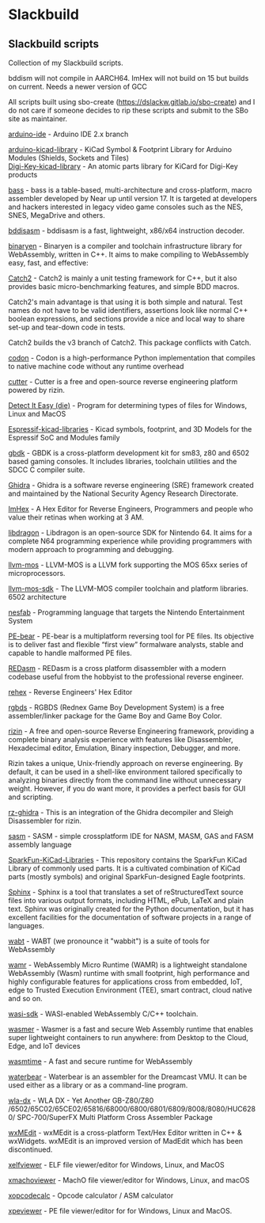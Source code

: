 # Slackbuild
## Slackbuild scripts

Collection of my Slackbuild scripts.

bddism will not compile in AARCH64. ImHex will not build on 15 but builds on current. Needs a newer version of GCC

All scripts built using sbo-create (https://dslackw.gitlab.io/sbo-create) and I do not care if
someone decides to rip these scripts and submit to the SBo site as maintainer.

[arduino-ide](https://github.com/kermitdafrog8/Slackbuild/tree/main/Development/arduino-ide) - 
Arduino IDE 2.x branch<br>

[arduino-kicad-library](https://github.com/kermitdafrog8/Slackbuild/tree/main/Python/arduino-kicad-library) - 
KiCad Symbol & Footprint Library for Arduino Modules (Shields, Sockets and Tiles)<br>
[Digi-Key-kicad-library](https://github.com/kermitdafrog8/Slackbuild/tree/main/Python/Digi-Key-kicad-library) - 
An atomic parts library for KiCard for Digi-Key products<br>

[bass](https://github.com/kermitdafrog8/Slackbuild/tree/main/Development/bass) - 
bass is a table-based, multi-architecture and cross-platform, macro assembler developed by Near up until version 17.
It is targeted at developers and hackers interested in legacy video game consoles such as the NES, SNES, MegaDrive and others.<br>

[bddisasm](https://github.com/kermitdafrog8/Slackbuild/tree/main/Development/bddisasm) - 
bddisasm is a fast, lightweight, x86/x64 instruction decoder.<br>

[binaryen](https://github.com/kermitdafrog8/Slackbuild/tree/main/Development/binaryen) - 
Binaryen is a compiler and toolchain infrastructure library for
WebAssembly, written in C++. It aims to make compiling to WebAssembly
easy, fast, and effective: <br>

[Catch2](https://github.com/kermitdafrog8/Slackbuild/tree/main/Development/Catch2) - 
Catch2 is mainly a unit testing framework for C++, but it also
provides basic micro-benchmarking features, and simple BDD macros.

Catch2's main advantage is that using it is both simple and natural.
Test names do not have to be valid identifiers, assertions look like
normal C++ boolean expressions, and sections provide a nice and local
way to share set-up and tear-down code in tests.

Catch2 builds the v3 branch of Catch2.
This package conflicts with Catch.<br>

[codon](https://github.com/kermitdafrog8/Slackbuild/tree/main/Development/codon) - 
Codon is a high-performance Python implementation that compiles to
native machine code without any runtime overhead<br>

[cutter](https://github.com/kermitdafrog8/Slackbuild/tree/main/Development/cutter) - 
Cutter is a free and open-source reverse engineering platform powered by
rizin.<br>

[Detect It Easy (die)](https://github.com/kermitdafrog8/Slackbuild/tree/main/Development/die) -
Program for determining types of files for Windows, Linux and MacOS<br>

[Espressif-kicad-libraries](https://github.com/kermitdafrog8/Slackbuild/tree/main/Python/Espressif-kicad-libraries) - 
Kicad symbols, footprint, and 3D Models for the Espressif SoC and Modules family<br>

[gbdk](https://github.com/kermitdafrog8/Slackbuild/tree/main/Development/gbdk) - 
GBDK is a cross-platform development kit for sm83, z80 and 6502
based gaming consoles. It includes libraries, toolchain utilities
and the SDCC C compiler suite.<br>

[Ghidra](https://github.com/kermitdafrog8/Slackbuild/tree/main/Development/Ghidra) - 
Ghidra is a software reverse engineering (SRE) framework created and
maintained by the National Security Agency Research Directorate.<br>

[ImHex](https://github.com/kermitdafrog8/Slackbuild/tree/main/Development/ImHex) - 
A Hex Editor for Reverse Engineers, Programmers and people who value their
retinas when working at 3 AM.<br>

[libdragon](https://github.com/kermitdafrog8/Slackbuild/tree/main/Development/libdragon) - 
Libdragon is an open-source SDK for Nintendo 64. It aims for a complete N64 programming experience 
while providing programmers with modern approach to programming and debugging.<br>

[llvm-mos](https://github.com/kermitdafrog8/Slackbuild/tree/main/Development/llvm-mos) - 
LLVM-MOS is a LLVM fork supporting the MOS 65xx series of
microprocessors.<br>

[llvm-mos-sdk](https://github.com/kermitdafrog8/Slackbuild/tree/main/Development/llvm-mos-sdk) - 
The LLVM-MOS compiler toolchain and platform libraries. 6502 architecture<br>

[nesfab](https://github.com/kermitdafrog8/Slackbuild/tree/main/Development/nesfab) - 
Programming language that targets the Nintendo Entertainment System<br>

[PE-bear](https://github.com/kermitdafrog8/Slackbuild/tree/main/Development/PE-bear) - 
PE-bear is a multiplatform reversing tool for PE files. Its objective
is to deliver fast and flexible “first view” formalware analysts,
stable and capable to handle malformed PE files.<br>

[REDasm](https://github.com/kermitdafrog8/Slackbuild/tree/main/Development/REDasm) - 
REDasm is a cross platform disassembler with a modern codebase useful 
from the hobbyist to the professional reverse engineer.<br>

[rehex](https://github.com/kermitdafrog8/Slackbuild/tree/main/Development/rehex) -
Reverse Engineers' Hex Editor<br>

[rgbds](https://github.com/kermitdafrog8/Slackbuild/tree/main/Development/rgbds) - 
RGBDS (Rednex Game Boy Development System) is a free assembler/linker
package for the Game Boy and Game Boy Color.<br>

[rizin](https://github.com/kermitdafrog8/Slackbuild/tree/main/Development/rizin) - 
A free and open-source Reverse Engineering framework, providing a
complete binary analysis experience with features like Disassembler,
Hexadecimal editor, Emulation, Binary inspection, Debugger, and more.

Rizin takes a unique, Unix-friendly approach on reverse engineering. By
default, it can be used in a shell-like environment tailored
specifically to analyzing binaries directly from the command line
without unnecessary weight. However, if you do want more, it provides a
perfect basis for GUI and scripting.<br>

[rz-ghidra](https://github.com/kermitdafrog8/Slackbuild/tree/main/Development/rz-ghidra) - 
This is an integration of the Ghidra decompiler and Sleigh
Disassembler for rizin.<br>

[sasm](https://github.com/kermitdafrog8/Slackbuild/tree/main/Development/sasm) - 
SASM - simple crossplatform IDE for NASM, MASM, GAS and FASM assembly
language<br>

[SparkFun-KiCad-Libraries](https://github.com/kermitdafrog8/Slackbuild/tree/main/Development/SparkFun-KiCad-Libraries) - 
This repository contains the SparkFun KiCad Library of commonly used
parts. It is a cultivated combination of KiCad parts (mostly symbols)
and original SparkFun-designed Eagle footprints.<br>

[Sphinx](https://github.com/kermitdafrog8/Slackbuild/tree/main/Development/Sphinx) - 
Sphinx is a tool that translates a set of reStructuredText
source files into various output formats, including HTML, ePub,
LaTeX and plain text. Sphinx was originally created for the Python
documentation, but it has excellent facilities for the documentation
of software projects in a range of languages.<br>

[wabt](https://github.com/kermitdafrog8/Slackbuild/tree/main/Development/wabt) - 
WABT (we pronounce it "wabbit") is a suite of tools for WebAssembly<br>

[wamr](https://github.com/kermitdafrog8/Slackbuild/tree/main/Development/wamr) - 
WebAssembly Micro Runtime (WAMR) is a lightweight standalone WebAssembly (Wasm) runtime with small footprint, high performance and highly configurable features for applications cross from embedded, IoT, edge to Trusted Execution Environment (TEE), smart contract, cloud native and so on.<br>

[wasi-sdk](https://github.com/kermitdafrog8/Slackbuild/tree/main/Development/wasi-sdk) - 
WASI-enabled WebAssembly C/C++ toolchain.

[wasmer](https://github.com/kermitdafrog8/Slackbuild/tree/main/Development/wasmer) - 
Wasmer is a fast and secure Web Assembly runtime that enables super lightweight containers to run
anywhere: from Desktop to the Cloud, Edge, and IoT devices<br>

[wasmtime](https://github.com/kermitdafrog8/Slackbuild/tree/main/Development/wasmtime) - 
A fast and secure runtime for WebAssembly<br>

[waterbear](https://github.com/kermitdafrog8/Slackbuild/tree/main/Development/waterbear) - 
Waterbear is an assembler for the Dreamcast VMU. It can be used either as a library or as a command-line program.<br>

[wla-dx](https://github.com/kermitdafrog8/Slackbuild/tree/main/Development/wla-dx) - 
WLA DX - Yet Another GB-Z80/Z80 /6502/65C02/65CE02/65816/68000/6800/6801/6809/8008/8080/HUC6280/
SPC-700/SuperFX Multi Platform Cross Assembler Package<br>

[wxMEdit](https://github.com/kermitdafrog8/Slackbuild/tree/main/Development/wxMEdit) - 
wxMEdit is a cross-platform Text/Hex Editor written in C++ & wxWidgets.
wxMEdit is an improved version of MadEdit which has been discontinued.<br>

[xelfviewer](https://github.com/kermitdafrog8/Slackbuild/tree/main/Development/xelfviewer) - 
ELF file viewer/editor for Windows, Linux, and MacOS<br>

[xmachoviewer](https://github.com/kermitdafrog8/Slackbuild/tree/main/Development/xmachoviewer) - 
MachO file viewer/editor for Windows, Linux, and macOS<br>

[xopcodecalc](https://github.com/kermitdafrog8/Slackbuild/tree/main/Development/xopcodecalc) - 
Opcode calculator / ASM calculator<br>

[xpeviewer](https://github.com/kermitdafrog8/Slackbuild/tree/main/Development/xpeviewer) - 
PE file viewer/editor for for Windows, Linux and MacOS.<br>

